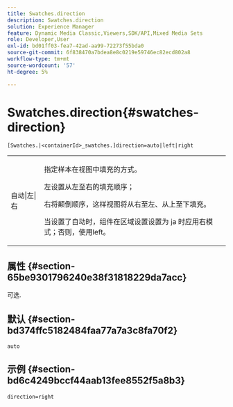 ```yaml
---
title: Swatches.direction
description: Swatches.direction
solution: Experience Manager
feature: Dynamic Media Classic,Viewers,SDK/API,Mixed Media Sets
role: Developer,User
exl-id: bd01ff03-fea7-42ad-aa99-72273f55bda0
source-git-commit: 6f838470a7bdea8e8c0219e59746ec82ecd802a8
workflow-type: tm+mt
source-wordcount: '57'
ht-degree: 5%

---
```


# Swatches.direction{#swatches-direction}

`[Swatches.|<containerId>_swatches.]direction=auto|left|right`

<table id="table_B4B930A32C0742F4932BF071B9EEA9F4"> 
 <tbody> 
  <tr> 
   <td> <p> <span class="codeph">自动|左|右</span> </p> </td> 
   <td> <p> 指定样本在视图中填充的方式。 </p> <p> <span class="codeph">左</span>设置从左至右的填充顺序； </p> <p> <span class="codeph">右</span>将颠倒顺序，这样视图将从右至左、从上至下填充。 </p> <p>当设置了<span class="codeph">自动</span>时，组件在区域设置设置为<span class="codeph"> ja </span>时应用<span class="codeph">右</span>模式；否则，使用left。 </p> </td> 
  </tr> 
 </tbody> 
</table>

## 属性 {#section-65be9301796240e38f31818229da7acc}

可选.

## 默认 {#section-bd374ffc5182484faa77a7a3c8fa70f2}

`auto`

## 示例 {#section-bd6c4249bccf44aab13fee8552f5a8b3}

`direction=right`
